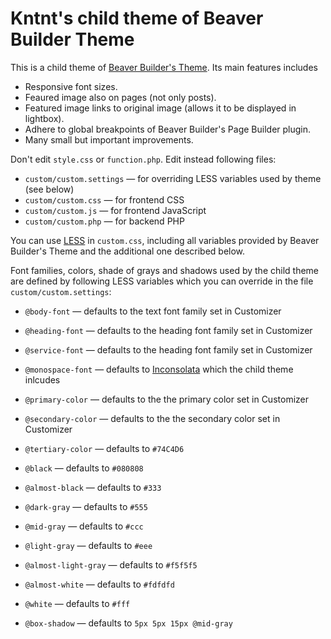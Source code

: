 # Kntnt's child theme of Beaver Builder Theme

This is a child theme of [Beaver Builder's Theme](https://www.wpbeaverbuilder.com/wordpress-framework-theme/). Its main features includes

* Responsive font sizes.
* Feaured image also on pages (not only posts).
* Featured image links to original image (allows it to be displayed in lightbox).
* Adhere to global breakpoints of Beaver Builder's Page Builder plugin.
* Many small but important improvements.

Don't edit `style.css` or `function.php`. Edit instead following files:

* `custom/custom.settings` — for overriding LESS variables used by theme (see below)
* `custom/custom.css` — for frontend CSS
* `custom/custom.js`  — for frontend JavaScript
* `custom/custom.php` — for backend PHP

You can use [LESS](http://lesscss.org/) in `custom.css`, including all variables provided by Beaver Builder's Theme and the additional one described below.

Font families, colors, shade of grays and shadows used by the child theme are defined by following LESS variables which you can override in the file `custom/custom.settings`:

- `@body-font` — defaults to the text font family set in Customizer

- `@heading-font` — defaults to the heading font family set in Customizer

- `@service-font` — defaults to the heading font family set in Customizer

- `@monospace-font` — defaults to [Inconsolata](https://fonts.google.com/specimen/Inconsolata) which the child theme inlcudes

- `@primary-color` — defaults to the the primary color set in Customizer

- `@secondary-color` — defaults to the the secondary color set in Customizer

- `@tertiary-color` — defaults to `#74C4D6`

- `@black` — defaults to `#080808`

- `@almost-black` — defaults to `#333`

- `@dark-gray` — defaults to `#555`

- `@mid-gray` — defaults to `#ccc`

- `@light-gray` — defaults to `#eee`

- `@almost-light-gray` — defaults to `#f5f5f5`

- `@almost-white` — defaults to `#fdfdfd`

- `@white` — defaults to `#fff`

- `@box-shadow` — defaults to `5px 5px 15px @mid-gray`
